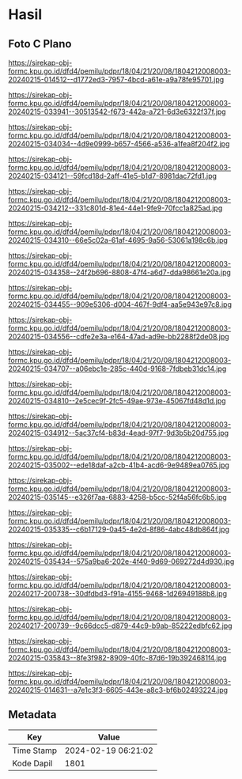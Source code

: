 # Hasil

## Foto C Plano

https://sirekap-obj-formc.kpu.go.id/dfd4/pemilu/pdpr/18/04/21/20/08/1804212008003-20240215-014512--d1772ed3-7957-4bcd-a61e-a9a78fe95701.jpg

https://sirekap-obj-formc.kpu.go.id/dfd4/pemilu/pdpr/18/04/21/20/08/1804212008003-20240215-033941--30513542-f673-442a-a721-6d3e6322f37f.jpg

https://sirekap-obj-formc.kpu.go.id/dfd4/pemilu/pdpr/18/04/21/20/08/1804212008003-20240215-034034--4d9e0999-b657-4566-a536-a1fea8f204f2.jpg

https://sirekap-obj-formc.kpu.go.id/dfd4/pemilu/pdpr/18/04/21/20/08/1804212008003-20240215-034121--59fcd18d-2aff-41e5-b1d7-8981dac72fd1.jpg

https://sirekap-obj-formc.kpu.go.id/dfd4/pemilu/pdpr/18/04/21/20/08/1804212008003-20240215-034212--331c801d-81e4-44e1-9fe9-70fcc1a825ad.jpg

https://sirekap-obj-formc.kpu.go.id/dfd4/pemilu/pdpr/18/04/21/20/08/1804212008003-20240215-034310--66e5c02a-61af-4695-9a56-53061a198c6b.jpg

https://sirekap-obj-formc.kpu.go.id/dfd4/pemilu/pdpr/18/04/21/20/08/1804212008003-20240215-034358--24f2b696-8808-47f4-a6d7-dda98661e20a.jpg

https://sirekap-obj-formc.kpu.go.id/dfd4/pemilu/pdpr/18/04/21/20/08/1804212008003-20240215-034455--909e5306-d004-467f-9df4-aa5e943e97c8.jpg

https://sirekap-obj-formc.kpu.go.id/dfd4/pemilu/pdpr/18/04/21/20/08/1804212008003-20240215-034556--cdfe2e3a-e164-47ad-ad9e-bb2288f2de08.jpg

https://sirekap-obj-formc.kpu.go.id/dfd4/pemilu/pdpr/18/04/21/20/08/1804212008003-20240215-034707--a06ebc1e-285c-440d-9168-7fdbeb31dc14.jpg

https://sirekap-obj-formc.kpu.go.id/dfd4/pemilu/pdpr/18/04/21/20/08/1804212008003-20240215-034810--2e5cec9f-2fc5-49ae-973e-45067fd48d1d.jpg

https://sirekap-obj-formc.kpu.go.id/dfd4/pemilu/pdpr/18/04/21/20/08/1804212008003-20240215-034912--5ac37cf4-b83d-4ead-97f7-9d3b5b20d755.jpg

https://sirekap-obj-formc.kpu.go.id/dfd4/pemilu/pdpr/18/04/21/20/08/1804212008003-20240215-035002--ede18daf-a2cb-41b4-acd6-9e9489ea0765.jpg

https://sirekap-obj-formc.kpu.go.id/dfd4/pemilu/pdpr/18/04/21/20/08/1804212008003-20240215-035145--e326f7aa-6883-4258-b5cc-52f4a56fc6b5.jpg

https://sirekap-obj-formc.kpu.go.id/dfd4/pemilu/pdpr/18/04/21/20/08/1804212008003-20240215-035335--c6b17129-0a45-4e2d-8f86-4abc48db864f.jpg

https://sirekap-obj-formc.kpu.go.id/dfd4/pemilu/pdpr/18/04/21/20/08/1804212008003-20240215-035434--575a9ba6-202e-4f40-9d69-069272d4d930.jpg

https://sirekap-obj-formc.kpu.go.id/dfd4/pemilu/pdpr/18/04/21/20/08/1804212008003-20240217-200738--30dfdbd3-f91a-4155-9468-1d26949188b8.jpg

https://sirekap-obj-formc.kpu.go.id/dfd4/pemilu/pdpr/18/04/21/20/08/1804212008003-20240217-200739--9c66dcc5-d879-44c9-b9ab-85222edbfc62.jpg

https://sirekap-obj-formc.kpu.go.id/dfd4/pemilu/pdpr/18/04/21/20/08/1804212008003-20240215-035843--8fe3f982-8909-40fc-87d6-19b3924681f4.jpg

https://sirekap-obj-formc.kpu.go.id/dfd4/pemilu/pdpr/18/04/21/20/08/1804212008003-20240215-014631--a7e1c3f3-6605-443e-a8c3-bf6b02493224.jpg


## Metadata

| Key        | Value               |
| ---------- | ------------------- |
| Time Stamp | 2024-02-19 06:21:02 |
| Kode Dapil | 1801                |



